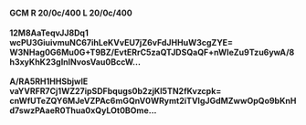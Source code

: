#### GCM R 20/0c/400 L 20/0c/400
**12M8AaTeqvJJ8Dq1**<br/>**wcPU3GiuivmuNC67ihLeKVvEU7jZ6vFdJHHuW3cgZYE=**<br/>**W3NHag0G6Mu0G+T9BZ/EvtERrC5zaQTJDSQaQF+nWIeZu9Tzu6ywA/8h3xyKhK23gInINvosVau0BccW...**<br/><br/>
**A/RA5RH1HHSbjwlE**<br/>**vaYVRFR7Cj1WZ27ipSDFbqugs0b2zjKl5TN2fKvzcpk=**<br/>**cnWfUTeZQY6MJeVZPAc6mGQnV0WRymt2iTVlgJGdMZwwOpQo9bKnHd7swzPAaeR0Thua0xQyLOt0BOme...**